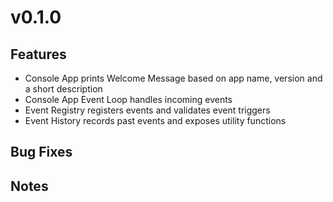# v0.1.0
## Features
- Console App prints Welcome Message based on app name, version and a short description
- Console App Event Loop handles incoming events
- Event Registry registers events and validates event triggers
- Event History records past events and exposes utility functions

## Bug Fixes

## Notes